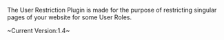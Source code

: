 The User Restriction Plugin is made for the purpose of restricting
singular pages of your website for some User Roles.

~Current Version:1.4~